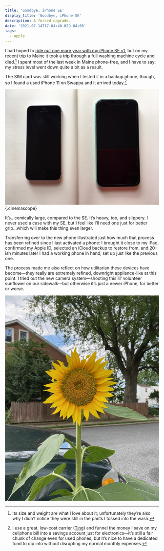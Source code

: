 ```yaml
---
title: 'Goodbye, iPhone SE'
display_title: 'Goodbye, iPhone SE'
description: A forced upgrade.
date: '2021-07-14T17:04:40.029-04:00'
tags:
  - apple
---
```


I had hoped to [ride out one more year with my iPhone SE v1](https://twitter.com/dirtystylus/status/1402053532233220096), but on my recent trip to Maine it took a trip through a full washing machine cycle and died.[^1] I spent most of the last week in Maine phone-free, and I have to say: my stress level went down quite a bit as a result.

The SIM card was still working when I tested it in a backup phone, though, so I found a used iPhone 11 on Swappa and it arrived today.[^2]

![Two mobile phones, side by side.](iphone-se-iphone-11.jpg "Little, Big"){.cinemascope}

It’s…comically large, compared to the SE. It’s heavy, too, and slippery. I never used a case with my SE, but I feel like I’ll need one just for better grip…which will make this thing even larger.

Transferring over to the new phone illustrated just how much that process has been refined since I last activated a phone: I brought it close to my iPad, confirmed my Apple ID, selected an iCloud backup to restore from, and 20-ish minutes later I had a working phone in hand, set up just like the previous one.

The process made me also reflect on how utilitarian these devices have become—they really are extremely refined, downright appliance-like at this point. I tried out the new camera system—shooting this lil’ volunteer sunflower on our sidewalk—but otherwise it’s just a newer iPhone, for better or worse.

![Sunflower.](sunflower.jpg "Yellow periscope")

[^1]: Its size and weight are what I love about it; unfortunately they’re also why I didn’t notice they were still in the pants I tossed into the wash.

[^2]: I use a great, low-cost carrier ([Ting](https://ting.com)) and funnel the money I save on my cellphone bill into a savings account just for electronics—it’s still a fair chunk of change even for used phones, but it’s nice to have a dedicated fund to dip into without disrupting my normal monthly expenses.